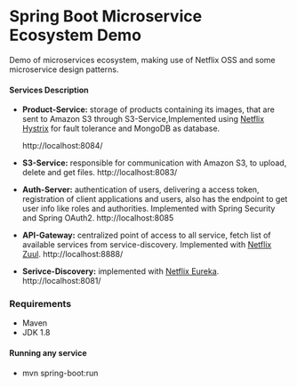 # Spring Boot Microservice Ecosystem Demo

Demo of microservices ecosystem, making use of Netflix OSS and some microservice design patterns.


#### Services Description
* **Product-Service:** storage of products containing its images, that are sent to Amazon S3 through S3-Service,Implemented using [Netflix Hystrix](https://github.com/Netflix/Hystrix/wiki) for fault tolerance and MongoDB as database.

	http://localhost:8084/
	
* **S3-Service:** responsible for communication with Amazon S3, to upload, delete and get files.
	http://localhost:8083/
	
* **Auth-Server:** authentication of users, delivering a access token, registration of client applications and users, also has the endpoint to get user info like roles and authorities. Implemented with Spring Security and Spring OAuth2.
	http://localhost:8085

* **API-Gateway:** centralized point of access to all service, fetch list of available services from service-discovery. Implemented with [Netflix Zuul](https://github.com/Netflix/zuul).
	http://localhost:8888/

* **Serivce-Discovery:** implemented with [Netflix Eureka](https://github.com/Netflix/eureka).
	http://localhost:8081/
	
	
### Requirements
* Maven
* JDK 1.8

#### Running any service
* mvn spring-boot:run


